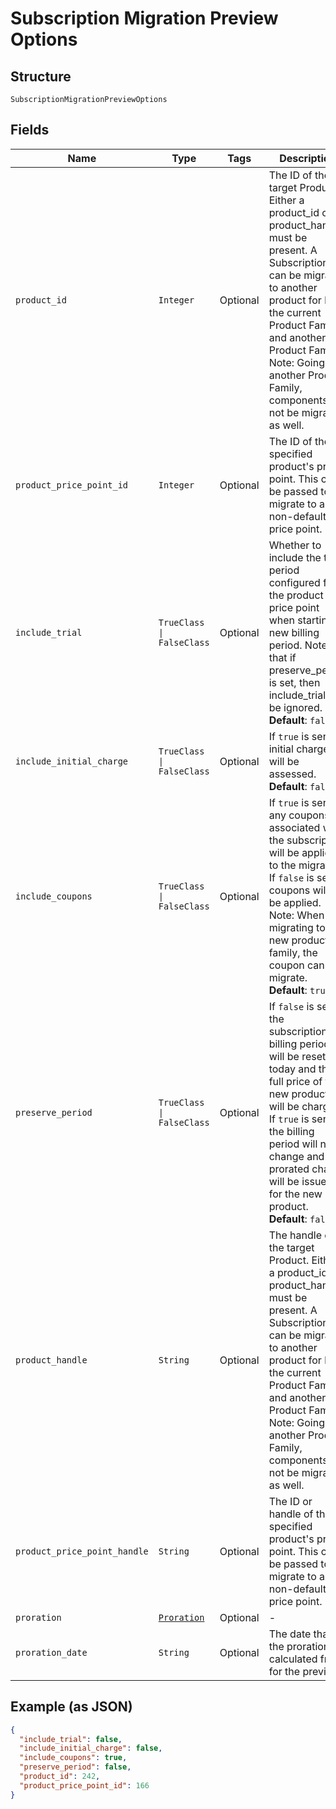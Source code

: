 
# Subscription Migration Preview Options

## Structure

`SubscriptionMigrationPreviewOptions`

## Fields

| Name | Type | Tags | Description |
|  --- | --- | --- | --- |
| `product_id` | `Integer` | Optional | The ID of the target Product. Either a product_id or product_handle must be present. A Subscription can be migrated to another product for both the current Product Family and another Product Family. Note: Going to another Product Family, components will not be migrated as well. |
| `product_price_point_id` | `Integer` | Optional | The ID of the specified product's price point. This can be passed to migrate to a non-default price point. |
| `include_trial` | `TrueClass \| FalseClass` | Optional | Whether to include the trial period configured for the product price point when starting a new billing period. Note that if preserve_period is set, then include_trial will be ignored.<br>**Default**: `false` |
| `include_initial_charge` | `TrueClass \| FalseClass` | Optional | If `true` is sent initial charges will be assessed.<br>**Default**: `false` |
| `include_coupons` | `TrueClass \| FalseClass` | Optional | If `true` is sent, any coupons associated with the subscription will be applied to the migration. If `false` is sent, coupons will not be applied. Note: When migrating to a new product family, the coupon cannot migrate.<br>**Default**: `true` |
| `preserve_period` | `TrueClass \| FalseClass` | Optional | If `false` is sent, the subscription's billing period will be reset to today and the full price of the new product will be charged. If `true` is sent, the billing period will not change and a prorated charge will be issued for the new product.<br>**Default**: `false` |
| `product_handle` | `String` | Optional | The handle of the target Product. Either a product_id or product_handle must be present. A Subscription can be migrated to another product for both the current Product Family and another Product Family. Note: Going to another Product Family, components will not be migrated as well. |
| `product_price_point_handle` | `String` | Optional | The ID or handle of the specified product's price point. This can be passed to migrate to a non-default price point. |
| `proration` | [`Proration`](../../doc/models/proration.md) | Optional | - |
| `proration_date` | `String` | Optional | The date that the proration is calculated from for the preview |

## Example (as JSON)

```json
{
  "include_trial": false,
  "include_initial_charge": false,
  "include_coupons": true,
  "preserve_period": false,
  "product_id": 242,
  "product_price_point_id": 166
}
```

